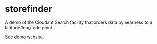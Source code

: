 # storefinder

A demo of the Cloudant Search facility that orders data by nearness to a latitude/longitude point.

See [demo website](https://glynnbird.github.io/storefinder/).
